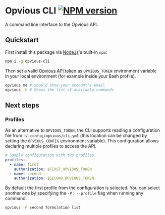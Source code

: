 # Opvious CLI [![NPM version](https://img.shields.io/npm/v/opvious-cli.svg)](https://www.npmjs.com/package/opvious-cli)

A command line interface to the Opvious API.

## Quickstart

First install this package via [Node.js][]'s built-in `npm`:

```sh
npm i -g opvious-cli
```

Then set a valid [Opvious API token][token] as `OPVIOUS_TOKEN` environment
variable in your local environment (for example inside your Bash profile).

```sh
opvious me # Should show your account's email
opvious -h # Shows the list of available commands
```

## Next steps

### Profiles

As an alternative to `OPVIOUS_TOKEN`, the CLI supports reading a configuration
file from `~/.config/opvious/cli.yml` (this location can be changed by setting
the `OPVIOUS_CONFIG` environment variable). This configuration allows declaring
multiple profiles to access the API.

```yaml
# Sample configuration with two profiles
profiles:
  - name: first
    authorization: $FIRST_OPVIOUS_TOKEN
  - name: second
    authorization: $SECOND_OPVIOUS_TOKEN
```

By default the first profile from the configuration is selected. You can select
another one by specifying the `-P, --profile` flag when running any command.

```sh
opvious -P second formulation list
```


[Node.js]: https://nodejs.org
[token]: https://hub.beta.opvious.io/authorizations.

